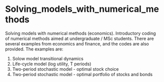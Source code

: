# Solving_models_with_numerical_methods
Solving models with numerical methods (economics).
Introductory coding of numerical methods aimed at undergraduate / MSc students. There are several examples from economics and finance, and the codes are also provided.
The examples are:
1. Solow model transitional dynamics
2. Life-cycle model (log utility, T periods)
3. Two-period stochastic model - optimal stock choice
4. Two-period stochastic model - optimal portfolio of stocks and bonds
